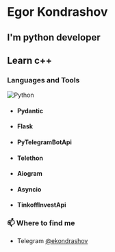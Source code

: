 # Egor Kondrashov

## I'm python developer
## Learn c++

### Languages and Tools
![Python](https://img.shields.io/badge/-Python-090909??style=flat&logo=python)<br>

- #### Pydantic
- #### Flask
- #### PyTelegramBotApi
- #### Telethon
- #### Aiogram
- #### Asyncio
- #### TinkoffInvestApi





### 📫 Where to find me
- Telegram [@ekondrashov](https://telegram.me/ekondrashov)
